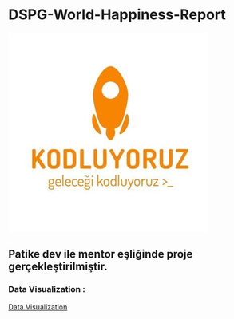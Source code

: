 # DSPG-World-Happiness-Report

![Kodluyoruz Logo](https://raw.githubusercontent.com/Kodluyoruz/taskforce/git/git/markdown-nedir-nasil-kullaniriz-/figures/kodluyoruz_logo.jpg)

## Patike dev ile mentor eşliğinde proje gerçekleştirilmiştir.

### Data Visualization :

[Data Visualization](https://public.tableau.com/views/WorldHappinessReport-2015-2019-/World?:language=en-US&publish=yes&:display_count=n&:origin=viz_share_link)


